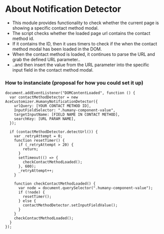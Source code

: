 # About Notification Detector
- This module provides functionality to check whether the current page is showing a specific contact method modal.
- The script checks whether the loaded page url contains the contact method id.
- If it contains the ID, then it uses timers to check if the when the contact method modal has been loaded in the DOM.
- When the contact method is loaded, it continues to parse the URL and grab the defined URL parameter..
- ..and then insert the value from the URL parameter into the specific input field in the contact method modal.

### How to instanciate (proposal for how you could set it up)
```
document.addEventListener("DOMContentLoaded", function () {
  var contactMethodDetector = new AceCustomizer.HumanyNotificationDetector({
    urlQuery: [YOUR CONTACT METHOD ID],
    InputFieldSelector: ".humany-component-value",
    targetInputName: [FIELD NAME IN CONTACT METHOD],
    searchKey: [URL PARAM NAME],
  });

  if (contactMethodDetector.detectUrl()) {
    var _retryAttempt = 0;
    function resetTimer() {
      if (_retryAttempt > 20) {
        return;
      }
      setTimeout(() => {
        checkContactMethodLoaded();
      }, 600);
      _retryAttempt++;
    }

    function checkContactMethodLoaded() {
      var node = document.querySelector(".humany-component-value");
      if (!node) {
        resetTimer();
      } else {
        contactMethodDetector.setInputFieldValue();
      }
    }
    checkContactMethodLoaded();
  }
});
```